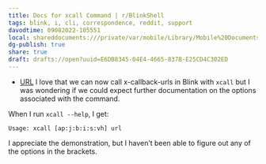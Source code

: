 ```yaml
---
title: Docs for xcall Command | r/BlinkShell
tags: blink, i, cli, correspondence, reddit, support
davodtime: 09082022-105551
local: shareddocuments:///private/var/mobile/Library/Mobile%20Documents/iCloud~md~obsidian/Documents/OBSHIDDIAN/drafts/E6DB8345-04E4-4665-837B-E25CD4C302ED.md
dg-publish: true
share: true
draft: drafts://open?uuid=E6DB8345-04E4-4665-837B-E25CD4C302ED
---
```

- [URL](https://reddit.com/r/BlinkShell/comments/ta27h9/docs_for_xcall_command/)
I love that we can now call x-callback-urls in Blink with `xcall` but I was wondering if we could expect further documentation on the options associated with the command.

When I run `xcall --help`, I get:

`Usage: xcall [ap:j:b:i:s:vh] url`

I appreciate the demonstration, but I haven’t been able to figure out any of the options in the brackets.